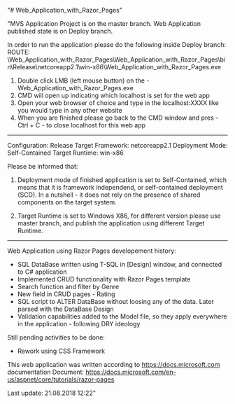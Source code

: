"# Web_Application_with_Razor_Pages" 

"MVS Application Project is on the master branch.
Web Application published state is on Deploy branch.

In order to run the application please do the following inside Deploy branch:
ROUTE:
\Web_Application_with_Razor_Pages\Web_Application_with_Razor_Pages\bin\Release\netcoreapp2.1\win-x86\Web_Application_with_Razor_Pages.exe

1. Double click LMB (left mouse button) on the - Web_Application_with_Razor_Pages.exe
2. CMD will open up indicating which localhost is set for the web app
3. Open your web browser of choice and type in the localhost:XXXX like you would type in any other website
4. When you are finished please go back to the CMD window and pres - Ctrl + C - to close localhost for this web app

------------------------------------------------------------------------------------------------------

Configuration: Release
Target Framework: netcoreapp2.1
Deployment Mode: Self-Contained
Target Runtime: win-x86

Please be informed that:

1. Deployment mode of finished application is set to Self-Contained,
which means that it is framework independend, or self-contained deployment (SCD).
In a nutshell - it does not rely on the presence of shared components on the target system.

2. Target Runtime is set to Windows X86, for different version please use master branch,
and publish the application using different Target Runtime.

------------------------------------------------------------------------------------------------------

Web Application using Razor Pages developement history:
- SQL DataBase written using T-SQL in [Design] window, and connected to C# application
- Implemented CRUD functionality with Razor Pages template
- Search function and filter by Genre
- New field in CRUD pages - Rating
- SQL script to ALTER DataBase without loosing any of the data. Later parsed with the DataBase Design
- Validation capabilities added to the Model file, so they apply everywhere in the application - following DRY ideology


Still pending activities to be done:
- Rework using CSS Framework


This web application was written according to https://docs.microsoft.com documentation
Document: https://docs.microsoft.com/en-us/aspnet/core/tutorials/razor-pages

Last update: 21.08.2018 12:22"
